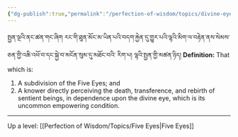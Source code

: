 ```yaml
---
{"dg-publish":true,"permalink":"/perfection-of-wisdom/topics/divine-eye/"}
---
```


སྤྱན་ལྔའི་ནང་ཚན་གང་ཞིག རང་གི་ཐུན་མོང་མ་ཡིན་པའི་བདག་རྐྱེན་དུ་གྱུར་པའི་ལྷའི་མིག་ལ་བརྟེན་ནས་སེམས་ཅན་གྱི་འཆི་འཕོ་བ་དང་སྐྱེ་བ་མངོན་སུམ་དུ་མཐོང་བའི་
རིག་པ། ལྷའི་སྤྱན་གྱི་མཚན་ཉིད།
**Definition:** That which is:
1. A subdivision of the Five Eyes; and
2. A knower directly perceiving the death, transference, and rebirth of sentient beings, in dependence upon the divine eye, which is its uncommon empowering condition.

---
Up a level: [[Perfection of Wisdom/Topics/Five Eyes\|Five Eyes]]